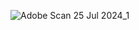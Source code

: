 ![Adobe Scan 25 Jul 2024_1](https://github.com/user-attachments/assets/d734e045-104e-4f03-ae5b-8e6ea55c4c05)
